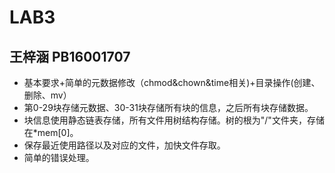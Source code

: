 LAB3
=======
王梓涵 PB16001707
---------
* 基本要求+简单的元数据修改（chmod&chown&time相关)+目录操作(创建、删除、mv）  
* 第0-29块存储元数据、30-31块存储所有块的信息，之后所有块存储数据。  
* 块信息使用静态链表存储，所有文件用树结构存储。树的根为"/"文件夹，存储在*mem[0]。  
* 保存最近使用路径以及对应的文件，加快文件存取。 
* 简单的错误处理。  
